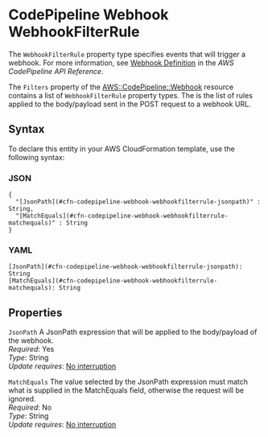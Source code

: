 # CodePipeline Webhook WebhookFilterRule<a name="aws-properties-codepipeline-webhook-webhookfilterrule"></a>

<a name="aws-properties-codepipeline-webhook-webhookfilterrule-description"></a>The `WebhookFilterRule` property type specifies events that will trigger a webhook\. For more information, see [Webhook Definition](https://docs.aws.amazon.com/codepipeline/latest/APIReference/API_WebhookDefinition.html) in the *AWS CodePipeline API Reference*\.

<a name="aws-properties-codepipeline-webhook-webhookfilterrule-inheritance"></a> The `Filters` property of the [AWS::CodePipeline::Webhook](aws-resource-codepipeline-webhook.md) resource contains a list of `WebhookFilterRule` property types\. The is the list of rules applied to the body/payload sent in the POST request to a webhook URL\.

## Syntax<a name="aws-properties-codepipeline-webhook-webhookfilterrule-syntax"></a>

To declare this entity in your AWS CloudFormation template, use the following syntax:

### JSON<a name="aws-properties-codepipeline-webhook-webhookfilterrule-syntax.json"></a>

```
{
  "[JsonPath](#cfn-codepipeline-webhook-webhookfilterrule-jsonpath)" : String,
  "[MatchEquals](#cfn-codepipeline-webhook-webhookfilterrule-matchequals)" : String
}
```

### YAML<a name="aws-properties-codepipeline-webhook-webhookfilterrule-syntax.yaml"></a>

```
[JsonPath](#cfn-codepipeline-webhook-webhookfilterrule-jsonpath): String
[MatchEquals](#cfn-codepipeline-webhook-webhookfilterrule-matchequals): String
```

## Properties<a name="aws-properties-codepipeline-webhook-webhookfilterrule-properties"></a>

`JsonPath`  <a name="cfn-codepipeline-webhook-webhookfilterrule-jsonpath"></a>
A JsonPath expression that will be applied to the body/payload of the webhook\.  
 *Required*: Yes  
 *Type*: String  
 *Update requires*: [No interruption](using-cfn-updating-stacks-update-behaviors.md#update-no-interrupt) 

`MatchEquals`  <a name="cfn-codepipeline-webhook-webhookfilterrule-matchequals"></a>
The value selected by the JsonPath expression must match what is supplied in the MatchEquals field, otherwise the request will be ignored\.   
 *Required*: No  
 *Type*: String  
 *Update requires*: [No interruption](using-cfn-updating-stacks-update-behaviors.md#update-no-interrupt) 